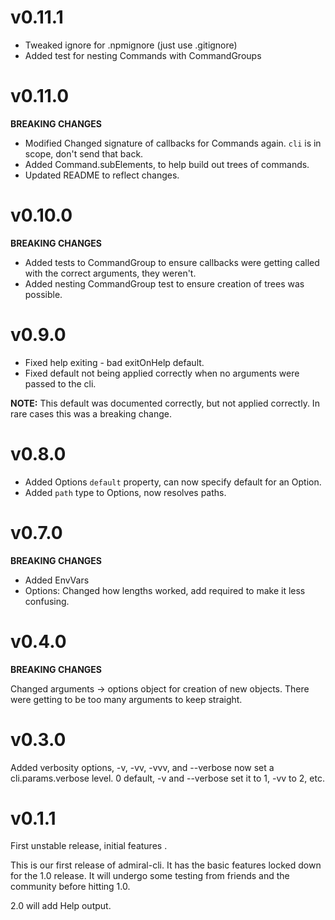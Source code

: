 # v0.11.1

* Tweaked ignore for .npmignore (just use .gitignore)
* Added test for nesting Commands with CommandGroups

# v0.11.0

**BREAKING CHANGES**

* Modified Changed signature of callbacks for Commands again. `cli` is in scope, don't send that back.
* Added Command.subElements, to help build out trees of commands.
* Updated README to reflect changes.

# v0.10.0

**BREAKING CHANGES**

* Added tests to CommandGroup to ensure callbacks were getting called with the correct arguments, they weren't.
* Added nesting CommandGroup test to ensure creation of trees was possible.

# v0.9.0

* Fixed help exiting - bad exitOnHelp default.
* Fixed default not being applied correctly when no arguments were passed to the cli.

**NOTE:** This default was documented correctly, but not applied correctly. In rare cases this was a breaking change.

# v0.8.0

* Added Options `default` property, can now specify default for an Option.
* Added `path` type to Options, now resolves paths.

# v0.7.0

**BREAKING CHANGES**

* Added EnvVars
* Options: Changed how lengths worked, add required to make it less confusing.

# v0.4.0

**BREAKING CHANGES**

Changed arguments -> options object for creation of new objects. There were getting to be too many arguments to keep
straight.

# v0.3.0
Added verbosity options, -v, -vv, -vvv, and --verbose now set a cli.params.verbose level. 0 default, -v and --verbose 
set it to 1, -vv to 2, etc.

# v0.1.1
First unstable release, initial features .

This is our first release of admiral-cli. It has the basic features locked down for the 1.0 release. It will undergo 
some testing from friends and the community before hitting 1.0.

2.0 will add Help output.